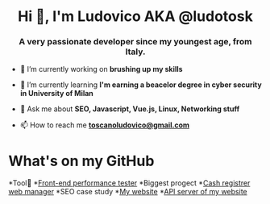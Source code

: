 <h1 align="center">Hi 👋, I'm Ludovico AKA @ludotosk</h1>
<h3 align="center">A very passionate developer since my youngest age, from Italy.</h3>

- 🔭 I’m currently working on **brushing up my skills**
- 🌱 I’m currently learning **I'm earning a beacelor degree in cyber security in University of Milan**
 
- 💬 Ask me about **SEO, Javascript, Vue.js, Linux, Networking stuff**

- 📫 How to reach me **toscanoludovico@gmail.com**

# What's on my GitHub

*Tool🔨
    *[Front-end performance tester](https://github.com/ludotosk/front-end-benchmark)
*Biggest progect
    *[Cash registrer web manager](https://github.com/ludotosk/gestore-cassa-custom)
*SEO case study
    *[My website](https://github.com/ludotosk/corsi-universitari)
    *[API server of my website](https://github.com/ludotosk/json-corsi-fastify)